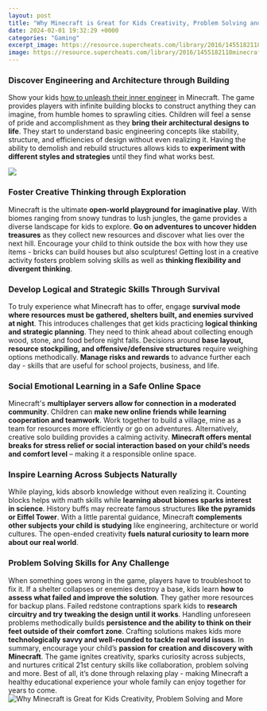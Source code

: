 ```yaml
---
layout: post
title: "Why Minecraft is Great for Kids Creativity, Problem Solving and More"
date: 2024-02-01 19:32:29 +0000
categories: "Gaming"
excerpt_image: https://resource.supercheats.com/library/2016/1455182118minecraft.jpg
image: https://resource.supercheats.com/library/2016/1455182118minecraft.jpg
---
```


### Discover Engineering and Architecture through Building 
Show your kids [how to unleash their inner engineer](https://store.fi.io.vn/womens-cute-duck-gift-for-mom-mother-duckling-duck-waterfowl-lovers-v-neck-t-shirt/women&) in Minecraft. The game provides players with infinite building blocks to construct anything they can imagine, from humble homes to sprawling cities. Children will feel a sense of pride and accomplishment as they **bring their architectural designs to life**. They start to understand basic engineering concepts like stability, structure, and efficiencies of design without even realizing it. Having the ability to demolish and rebuild structures allows kids to **experiment with different styles and strategies** until they find what works best. 

![](https://qrangers.com/wp-content/uploads/2022/04/Q-rangers-blog-10-Reasons-why-Minecraft-is-educational-for-kids1.jpg)
### Foster Creative Thinking through Exploration 
Minecraft is the ultimate **open-world playground for imaginative play**. With biomes ranging from snowy tundras to lush jungles, the game provides a diverse landscape for kids to explore. **Go on adventures to uncover hidden treasures** as they collect new resources and discover what lies over the next hill. Encourage your child to think outside the box with how they use items - bricks can build houses but also sculptures! Getting lost in a creative activity fosters problem solving skills as well as **thinking flexibility and divergent thinking**.
### Develop Logical and Strategic Skills Through Survival 
To truly experience what Minecraft has to offer, engage **survival mode where resources must be gathered, shelters built, and enemies survived at night**. This introduces challenges that get kids practicing **logical thinking and strategic planning**. They need to think ahead about collecting enough wood, stone, and food before night falls. Decisions around **base layout, resource stockpiling, and offensive/defensive structures** require weighing options methodically. **Manage risks and rewards** to advance further each day - skills that are useful for school projects, business, and life.  
### Social Emotional Learning in a Safe Online Space
Minecraft's **multiplayer servers allow for connection in a moderated community**. Children can **make new online friends while learning cooperation and teamwork**. Work together to build a village, mine as a team for resources more efficiently or go on adventures. Alternatively, creative solo building provides a calming activity. **Minecraft offers mental breaks for stress relief or social interaction based on your child’s needs and comfort level** – making it a responsible online space. 
### Inspire Learning Across Subjects Naturally
While playing, kids absorb knowledge without even realizing it. Counting blocks helps with math skills while **learning about biomes sparks interest in science**. History buffs may recreate famous structures **like the pyramids or Eiffel Tower**. With a little parental guidance, Minecraft **complements other subjects your child is studying** like engineering, architecture or world cultures. The open-ended creativity **fuels natural curiosity to learn more about our real world**.
### Problem Solving Skills for Any Challenge
When something goes wrong in the game, players have to troubleshoot to fix it. If a shelter collapses or enemies destroy a base, kids learn **how to assess what failed and improve the solution**. They gather more resources for backup plans. Failed redstone contraptions spark kids to **research circuitry and try tweaking the design until it works**. Handling unforeseen problems methodically builds **persistence and the ability to think on their feet outside of their comfort zone**. Crafting solutions makes kids more **technologically savvy and well-rounded to tackle real world issues**.
In summary, encourage your child’s **passion for creation and discovery with Minecraft**. The game ignites creativity, sparks curiosity across subjects, and nurtures critical 21st century skills like collaboration, problem solving and more. Best of all, it’s done through relaxing play - making Minecraft a healthy educational experience your whole family can enjoy together for years to come.
![Why Minecraft is Great for Kids Creativity, Problem Solving and More](https://resource.supercheats.com/library/2016/1455182118minecraft.jpg)